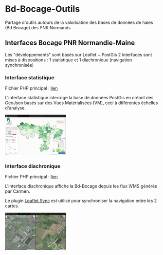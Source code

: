 # Bd-Bocage-Outils
Partage d'outils autours de la valorisation des bases de données de haies (Bd Bocage) des PNR Normands

## Interfaces Bocage PNR Normandie-Maine

Les "développements" sont basés sur Leaflet + PostGis
2 interfaces sont mises à dispositions : 1 statistique et 1 diachronique (navigation synchronisée)


### Interface statistique

Fichier PHP principal : [lien](interfaces/bocage.php)

L'interface statistique interroge la base de données PostGis en créant des GeoJson basés sur des Vues Matérialisées (VM), ceci à différentes échelles d'analyse.

![Interface Densité](interfaces/bocage/interface_bocage_densite_200px.png)



### Interface diachronique

Fichier PHP principal : [lien](interfaces/bocage_diachronique.php)

L'interface diachronique affiche la Bd-Bocage depuis les flux WMS générés par Carmen.

Le plugin [Leaflet.Sync](https://github.com/jieter/Leaflet.Sync) est utilisé pour synchroniser la navigation entre les 2 cartes.

![Interface Diachronique](interfaces/bocage/interface_bocage_diachro_200px.png)
